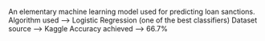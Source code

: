 An elementary machine learning model used for predicting loan sanctions.
Algorithm used --> Logistic Regression (one of the best classifiers)
Dataset source --> Kaggle
Accuracy achieved --> 66.7%
